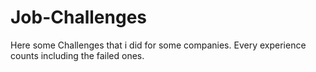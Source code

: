 # Job-Challenges
Here some Challenges that i did for some companies. Every experience counts including the failed ones.
